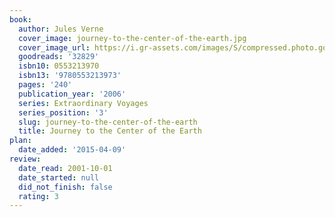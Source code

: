 ```yaml
---
book:
  author: Jules Verne
  cover_image: journey-to-the-center-of-the-earth.jpg
  cover_image_url: https://i.gr-assets.com/images/S/compressed.photo.goodreads.com/books/1389754903l/32829.jpg
  goodreads: '32829'
  isbn10: 0553213970
  isbn13: '9780553213973'
  pages: '240'
  publication_year: '2006'
  series: Extraordinary Voyages
  series_position: '3'
  slug: journey-to-the-center-of-the-earth
  title: Journey to the Center of the Earth
plan:
  date_added: '2015-04-09'
review:
  date_read: 2001-10-01
  date_started: null
  did_not_finish: false
  rating: 3
---
```

